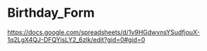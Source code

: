 # Birthday_Form
https://docs.google.com/spreadsheets/d/1v9HGdwvnsYSudfjouX-1q2LgX4QJ-DFQYisLY2_6zlk/edit?gid=0#gid=0
